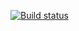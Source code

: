 [![Build status](https://ci.appveyor.com/api/projects/status/99ivfi1u7fgghyji/branch/master?svg=true)](https://ci.appveyor.com/project/MaxBaks/lecture-8-task2/branch/master)
